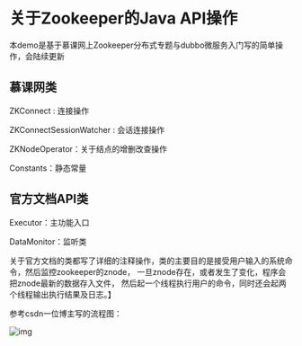 # 关于Zookeeper的Java API操作

本demo是基于慕课网上Zookeeper分布式专题与dubbo微服务入门写的简单操作，会陆续更新

## 慕课网类

ZKConnect : 连接操作

ZKConnectSessionWatcher : 会话连接操作

ZKNodeOperator：关于结点的增删改查操作

Constants：静态常量

## 官方文档API类

Executor：主功能入口

DataMonitor：监听类

关于官方文档的类都写了详细的注释操作，类的主要目的是接受用户输入的系统命令，然后监控zookeeper的znode， 一旦znode存在，或者发生了变化，程序会把znode最新的数据存入文件， 然后起一个线程执行用户的命令，同时还会起两个线程输出执行结果及日志。】

参考csdn一位博主写的流程图：

![img](https://img-blog.csdn.net/20181022224909131?watermark/2/text/aHR0cHM6Ly9ibG9nLmNzZG4ubmV0L2xpeWltaW5nMjAxNw==/font/5a6L5L2T/fontsize/400/fill/I0JBQkFCMA==/dissolve/70)

